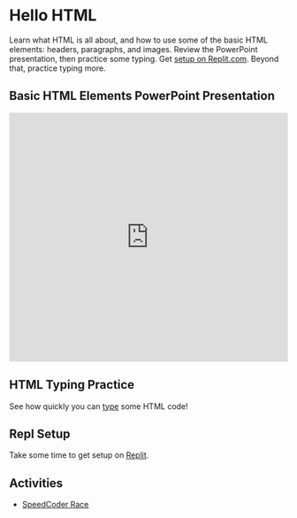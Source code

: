 # Hello HTML
Learn what HTML is all about, and how to use some of the basic HTML elements: headers, paragraphs, and images. Review the PowerPoint presentation, then practice some typing. Get [setup on Replit.com](../ReplSetup.md). Beyond that, practice typing more.

## Basic HTML Elements PowerPoint Presentation
<iframe src='https://view.officeapps.live.com/op/embed.aspx?src=https://hylandtechoutreach.github.io/ucs/HtmlIntro/HelloHtml.pptx' width='100%' height='450px' frameborder='0'></iframe>

## HTML Typing Practice
See how quickly you can [type](https://www.speedcoder.net/lessons/html/1/) some HTML code!

## Repl Setup
Take some time to get setup on [Replit](../ReplSetup.md).

## Activities
- [SpeedCoder Race](https://www.speedcoder.net/race/)
